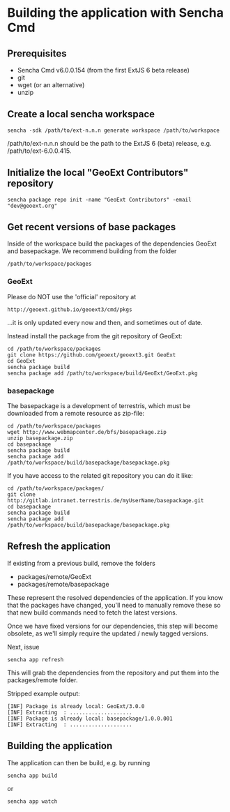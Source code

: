 # Building the application with Sencha Cmd

## Prerequisites

* Sencha Cmd v6.0.0.154 (from the first ExtJS 6 beta release)
* git
* wget (or an alternative)
* unzip

## Create a local sencha workspace

    sencha -sdk /path/to/ext-n.n.n generate workspace /path/to/workspace

/path/to/ext-n.n.n should be the path to the ExtJS 6 (beta) release, e.g. 
/path/to/ext-6.0.0.415.

## Initialize the local "GeoExt Contributors" repository

    sencha package repo init -name "GeoExt Contributors" -email "dev@geoext.org"

## Get recent versions of base packages

Inside of the workspace build the packages of the dependencies GeoExt and 
basepackage. We recommend building from the folder 

    /path/to/workspace/packages

### GeoExt

Please do NOT use the 'official' repository at 

    http://geoext.github.io/geoext3/cmd/pkgs

…it is only updated every now and then, and sometimes out of date.

Instead install the package from the git repository of GeoExt:

    cd /path/to/workspace/packages
    git clone https://github.com/geoext/geoext3.git GeoExt
    cd GeoExt
    sencha package build
    sencha package add /path/to/workspace/build/GeoExt/GeoExt.pkg

### basepackage

The basepackage is a development of terrestris, which must be downloaded from a
remote resource as zip-file:

    cd /path/to/workspace/packages 
    wget http://www.webmapcenter.de/bfs/basepackage.zip
    unzip basepackage.zip
    cd basepackage
    sencha package build
    sencha package add /path/to/workspace/build/basepackage/basepackage.pkg

If you have access to the related git repository you can do it like:

    cd /path/to/workspace/packages/
    git clone http://gitlab.intranet.terrestris.de/myUserName/basepackage.git
    cd basepackage
    sencha package build
    sencha package add /path/to/workspace/build/basepackage/basepackage.pkg

## Refresh the application

If existing from a previous build, remove the folders 
 
* packages/remote/GeoExt
* packages/remote/basepackage

These represent the resolved dependencies of the application. If you know that
the packages have changed, you'll need to manually remove these so that new
build commands need to fetch the latest versions.

Once we have fixed versions for our dependencies, this step will become
obsolete, as we'll simply require the updated / newly tagged versions.

Next, issue

    sencha app refresh

This will grab the dependencies from the repository and put them into the
packages/remote folder.

Stripped example output:

    [INF] Package is already local: GeoExt/3.0.0
    [INF] Extracting  : ....................
    [INF] Package is already local: basepackage/1.0.0.001
    [INF] Extracting  : ....................


## Building the application

The application can then be build, e.g. by running

    sencha app build

or
 
    sencha app watch


